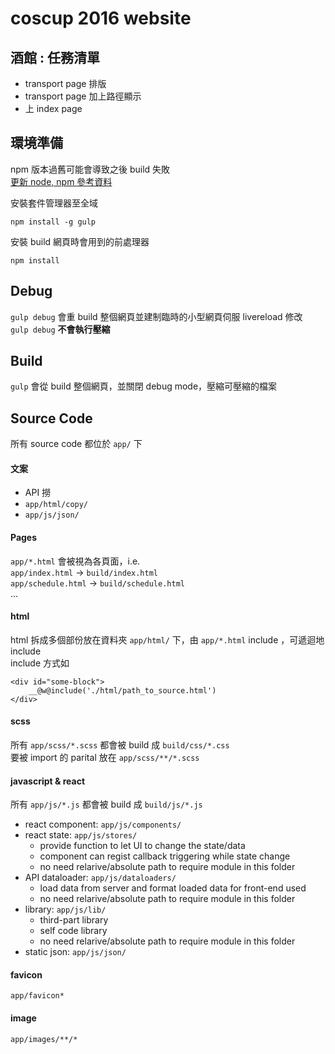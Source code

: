 # coscup 2016 website

## 酒館 : 任務清單
- transport page 排版
- transport page 加上路徑顯示
- 上 index page

## 環境準備
npm 版本過舊可能會導致之後 build 失敗  
[更新 node, npm 參考資料](https://nodejs.org/en/download/package-manager/)

安裝套件管理器至全域
```
npm install -g gulp
```

安裝 build 網頁時會用到的前處理器
```
npm install
```


## Debug
`gulp debug` 會重 build 整個網頁並建制臨時的小型網頁伺服 livereload 修改  
``gulp debug`` **不會執行壓縮**


## Build
``gulp`` 會從 build 整個網頁，並關閉 debug mode，壓縮可壓縮的檔案


## Source Code
所有 source code 都位於 ``app/`` 下  

#### 文案
* API 撈
* ``app/html/copy/``
* ``app/js/json/``

#### Pages
``app/*.html`` 會被視為各頁面，i.e.  
``app/index.html`` -> ``build/index.html``  
``app/schedule.html`` -> ``build/schedule.html``  
...

#### html
html 拆成多個部份放在資料夾 ``app/html/`` 下，由 ``app/*.html`` include ，可遞迴地 include  
include 方式如
```
<div id="some-block">
	__@w@include('./html/path_to_source.html')
</div>
```

#### scss
所有 ``app/scss/*.scss`` 都會被 build 成 ``build/css/*.css``  
要被 import 的 parital 放在 ``app/scss/**/*.scss``  

#### javascript & react
所有 ``app/js/*.js`` 都會被 build 成 ``build/js/*.js``
* react component: ``app/js/components/``
* react state: ``app/js/stores/``
  * provide function to let UI to change the state/data
  * component can regist callback triggering while state change
  * no need relarive/absolute path to require module in this folder
* API dataloader: ``app/js/dataloaders/``
  * load data from server and format loaded data for front-end used
  * no need relarive/absolute path to require module in this folder
* library: ``app/js/lib/``
  * third-part library
  * self code library
  * no need relarive/absolute path to require module in this folder
* static json: ``app/js/json/``

#### favicon
``app/favicon*``

#### image
``app/images/**/*``


